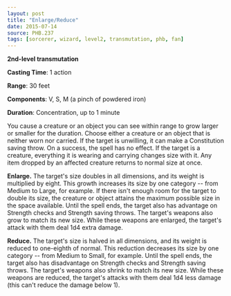 ```yaml
---
layout: post
title: "Enlarge/Reduce"
date: 2015-07-14
source: PHB.237
tags: [sorcerer, wizard, level2, transmutation, phb, fan]
---
```


**2nd-level transmutation**

**Casting Time**: 1 action

**Range**: 30 feet

**Components**: V, S, M (a pinch of powdered iron)

**Duration**: Concentration, up to 1 minute

You cause a creature or an object you can see within range to grow larger or smaller for the duration. Choose either a creature or an object that is neither worn nor carried. If the target is unwilling, it can make a Constitution saving throw. On a success, the spell has no effect. If the target is a creature, everything it is wearing and carrying changes size with it. Any item dropped by an affected creature returns to normal size at once.

**Enlarge.** The target's size doubles in all dimensions, and its weight is multiplied by eight. This growth increases its size by one category -- from Medium to Large, for example. If there isn't enough room for the target to double its size, the creature or object attains the maximum possible size in the space available. Until the spell ends, the target also has advantage on Strength checks and Strength saving throws. The target's weapons also grow to match its new size. While these weapons are enlarged, the target's attack with them deal 1d4 extra damage.

**Reduce.** The target's size is halved in all dimensions, and its weight is reduced to one-eighth of normal. This reduction decreases its size by one category -- from Medium to Small, for example. Until the spell ends, the target also has disadvantage on Strength checks and Strength saving throws. The target's weapons also shrink to match its new size. While these weapons are reduced, the target's attacks with them deal 1d4 less damage (this can't reduce the damage below 1).
